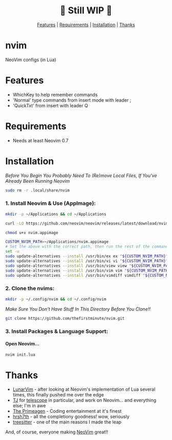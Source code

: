 <div align="center">
  <h1 align="center">🚧 Still WIP 🚧</h1>
	<a href="https://github.com/thefirstminute/nvim/#features">Features</a>
  <span> | </span>
  <a href="https://github.com/thefirstminute/nvim/#requirements">Requirements</a>
  <span> | </span>
  <a href="https://github.com/thefirstminute/nvim/#installation">Installation</a>
  <span> | </span>
  <a href="https://github.com/thefirstminute/nvim/#thanks">Thanks</a>
  <span> </span>
</div>

# nvim
NeoVim configs (in Lua)

# Features
* WhichKey to help remember commands
* 'Normal' type commands from insert mode with leader ;
* 'QuickTxt' from insert with leader Q

# Requirements
* Needs at least Neovim 0.7


# Installation
_Before You Begin You Probably Need To (Re)move Local Files, If You've Already Been Running Neovim_
```sh
sudo rm -r .local/share/nvim
```
### 1. Install Neovim & Use (AppImage):
```sh
mkdir -p ~/Applications && cd ~/Applications
```
```sh
curl -LO https://github.com/neovim/neovim/releases/latest/download/nvim.appimage
```
```sh
chmod u+x nvim.appimage
```
```sh
CUSTOM_NVIM_PATH=~/Applications/nvim.appimage
# Set the above with the correct path, then run the rest of the commands:
set -u
sudo update-alternatives --install /usr/bin/ex ex "${CUSTOM_NVIM_PATH}" 110
sudo update-alternatives --install /usr/bin/vi vi "${CUSTOM_NVIM_PATH}" 110
sudo update-alternatives --install /usr/bin/view view "${CUSTOM_NVIM_PATH}" 110
sudo update-alternatives --install /usr/bin/vim vim "${CUSTOM_NVIM_PATH}" 110
sudo update-alternatives --install /usr/bin/vimdiff vimdiff "${CUSTOM_NVIM_PATH}" 110
```

### 2. Clone the nvims:
```sh
mkdir -p ~/.config/nvim && cd ~/.config/nvim
```
_Make Sure You Don't Have Stuff In This Directory Before You Clone!!_
```sh
git clone https://github.com/thefirstminute/nvim.git
```
### 3. Install Packages & Language Support:

#### Open Neovim...
```sh
nvim init.lua
```


# Thanks
* [LunarVim](https://github.com/ChristianChiarulli/LunarVim) - after looking at Neovim's implementation of Lua several times, this finally pushed me over the edge
* [TJ](https://github.com/tjdevries) for [telescope](https://github.com/nvim-telescope) in particular, and work on Neovim... and everything else; I'm in awe
* [The Primeagen](https://github.com/ThePrimeagen) - Coding entertainment at it's finest
* [hrsh7th](https://github.com/hrsh7th) - all the completiony goodness!  wow, seriously
* [treesitter](https://github.com/nvim-treesitter) - one of the main reasons I made the leap

And, of course, everyone making [NeoVim](https://github.com/neovim/neovim) great!!
